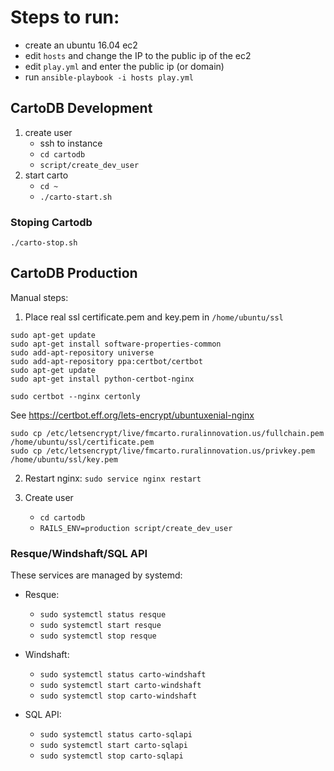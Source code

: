 # Steps to run:

- create an ubuntu 16.04 ec2
-	edit `hosts` and change the IP to the public ip of the ec2
- edit `play.yml` and enter the public ip (or domain) 
- run `ansible-playbook -i hosts play.yml`


## CartoDB Development

1. create user
	- ssh to instance
	- `cd cartodb`
	- `script/create_dev_user`
2. start carto
	- `cd ~`
	- `./carto-start.sh`

### Stoping Cartodb
`./carto-stop.sh`


## CartoDB Production

Manual steps:

1. Place real ssl certificate.pem and key.pem in `/home/ubuntu/ssl`
```
sudo apt-get update
sudo apt-get install software-properties-common
sudo add-apt-repository universe
sudo add-apt-repository ppa:certbot/certbot
sudo apt-get update
sudo apt-get install python-certbot-nginx 

sudo certbot --nginx certonly
```
See https://certbot.eff.org/lets-encrypt/ubuntuxenial-nginx

```
sudo cp /etc/letsencrypt/live/fmcarto.ruralinnovation.us/fullchain.pem /home/ubuntu/ssl/certificate.pem
sudo cp /etc/letsencrypt/live/fmcarto.ruralinnovation.us/privkey.pem /home/ubuntu/ssl/key.pem
```

2. Restart nginx: `sudo service nginx restart`

3. Create user
	- `cd cartodb`
	- `RAILS_ENV=production script/create_dev_user`

### Resque/Windshaft/SQL API

These services are managed by systemd:

- Resque: 
	- `sudo systemctl status resque`
	- `sudo systemctl start resque`
	- `sudo systemctl stop resque`

- Windshaft: 
	- `sudo systemctl status carto-windshaft`
	- `sudo systemctl start carto-windshaft`
	- `sudo systemctl stop carto-windshaft`

- SQL API: 
	- `sudo systemctl status carto-sqlapi`
	- `sudo systemctl start carto-sqlapi`
	- `sudo systemctl stop carto-sqlapi`
